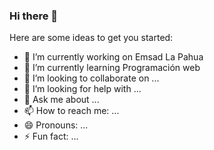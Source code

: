 ### Hi there 👋



Here are some ideas to get you started:

- 🔭 I’m currently working on Emsad La Pahua
- 🌱 I’m currently learning Programación web
- 👯 I’m looking to collaborate on ...
- 🤔 I’m looking for help with ...
- 💬 Ask me about ...
- 📫 How to reach me: ...
- 😄 Pronouns: ...
- ⚡ Fun fact: ...
